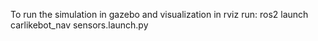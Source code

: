 To run the simulation in gazebo and visualization in rviz run:
ros2 launch carlikebot_nav sensors.launch.py
